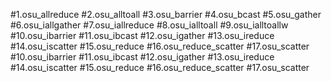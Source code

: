 #1.osu_allreduce
#2.osu_alltoall
#3.osu_barrier
#4.osu_bcast
#5.osu_gather
#6.osu_iallgather
#7.osu_iallreduce
#8.osu_ialltoall
#9.osu_ialltoallw
#10.osu_ibarrier
#11.osu_ibcast
#12.osu_igather
#13.osu_ireduce
#14.osu_iscatter
#15.osu_reduce
#16.osu_reduce_scatter
#17.osu_scatter
#10.osu_ibarrier
#11.osu_ibcast
#12.osu_igather
#13.osu_ireduce
#14.osu_iscatter
#15.osu_reduce
#16.osu_reduce_scatter
#17.osu_scatter
